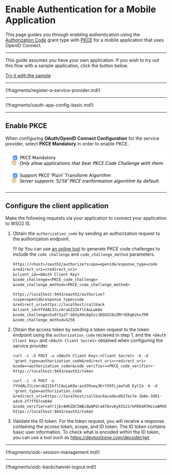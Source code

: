 # Enable Authentication for a Mobile Application

This page guides you through enabling authentication using the [Authorization Code](../../../concepts/authorization/authorization-code-grant) grant type with [PKCE](insertlink) for a mobile application that uses OpenID Connect. 

---

This guide assumes you have your own application. If you wish to try out this flow with a sample application, click the button below. 

<a class="samplebtn_a" href="../../../quick-starts/webapp-oidc-sample" target="_blank" rel="nofollow noopener">Try it with the sample</a>

----

{!fragments/register-a-service-provider.md!}

----

{!fragments/oauth-app-config-basic.md!}

----


## Enable PKCE

When configuring **OAuth/OpenID Connect Configuration** for the service provider, select **PKCE Mandatory** in order to enable PKCE. 

![enable-pkce](../../assets/img/guides/enable-pkce.png)

----

## Configure the client application

Make the following requests via your application to connect your application to WSO2 IS. 

1. Obtain the `authorization_code` by sending an authorization request to the authorization endpoint. 

    !!! tip
        You can use [an online tool](https://tonyxu-io.github.io/pkce-generator/) to generate PKCE code challenges to include the `code challenge` and `code_challenge_method` parameters. 

    ```tab="Request Format"
    https://<host>/oauth2/authorize?scope=openid&response_type=code
    &redirect_uri=<redirect_uri>
    &client_id=<OAuth Client Key>
    &code_challenge=<PKCE_code_challenge>
    &code_challenge_method=<PKCE_code_challenge_method>
    ```

    ```tab="Sample Request"
    https://localhost:9443/oauth2/authorize?scope=openid&response_type=code
    &redirect_uri=https://localhost/callback
    &client_id=YYVdAL3lLcmrubZ2IkflCAuLwk0a
    &code_challenge=5vEtIy2T-G65yXHc8g5zcJDQXICBzZMrtERq0zhx7hM
    &code_challenge_method=S256
    ```
    
2. Obtain the access token by sending a token request to the token endpoint using the `authorization_code` recieved in step 1, and the `<OAuth Client Key>` and `<OAuth Client Secret>` obtained when configuring the service provider.


    ```tab="Request Format"
    curl -i -X POST -u <OAuth Client Key>:<Client Secret> -k -d 
    'grant_type=authorization_code&redirect_uri=<redirect_uri>
    &code=<authorization_code>&code_verifier=<PKCE_code_verifier>' 
    https://localhost:9443/oauth2/token
    ```

    ```tab="Sample Request"
    curl -i -X POST -u YYVdAL3lLcmrubZ2IkflCAuLwk0a:azd39swy3Krt59fLjewYuD_EylIa -k -d 
    'grant_type=authorization_code
    &redirect_uri=https://localhost/callback&code=d827ec7e-1b8e-3d81-a4c0-2f7ff67ce844
    &code_verifier=aYr1jbrAHhZDC5WBi8wQPdraATAvvKy93S22rkPDkkRTHzzaAMVOJ5MHgRPgoKf8xDBJPE08'
    https://localhost:9443/oauth2/token
    ```

3. Validate the ID token. For the token request, you will receive a response containing the access token, scope, and ID token. The ID token contains basic user information. To check what is encoded within the ID token, you can use a tool such as <https://devtoolzone.com/decoder/jwt>.

----

{!fragments/oidc-session-management.md!}

----

{!fragments/oidc-backchannel-logout.md!}

